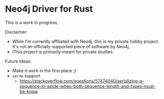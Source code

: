 Neo4j Driver for Rust
=====================

This is a work in progress.

Disclaimer:
 * While I'm currently affiliated with Neo4j, this is my private hobby project.
   It's not an officially supported piece of software by Neo4j.
 * IThis project is primarily meant for private studies.


Future Ideas:
 * Make it work in the first place ;)
 * `serde` support
   * https://stackoverflow.com/questions/57474040/serializing-a-sequence-in-serde-when-both-sequence-length-and-types-must-be-know.
